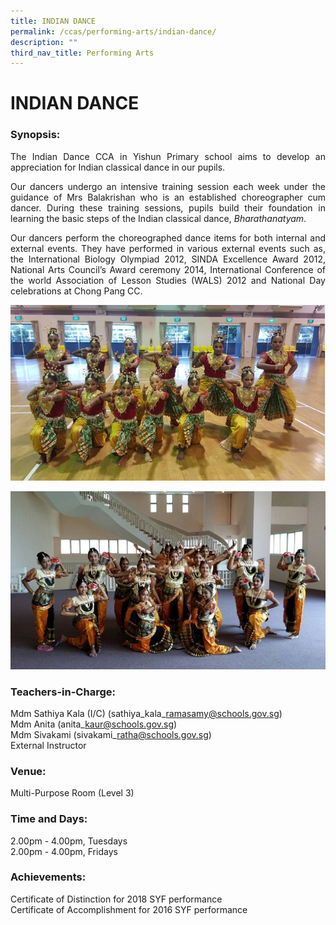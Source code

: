 ```yaml
---
title: INDIAN DANCE
permalink: /ccas/performing-arts/indian-dance/
description: ""
third_nav_title: Performing Arts
---
```

# INDIAN DANCE


### Synopsis:


<p style="text-align: justify;">The Indian Dance CCA in Yishun Primary school aims to develop an appreciation for Indian classical dance in our pupils.  </p>  

<p style="text-align: justify;">Our dancers undergo an intensive training session each week under the guidance of Mrs Balakrishan who is an established choreographer cum dancer. During these training sessions, pupils build their foundation in learning the basic steps of the Indian classical dance, <i>Bharathanatyam</i>.  </p>

<p style="text-align: justify;">Our dancers perform the choreographed dance items for both internal and external events. They have performed in various external events such as, the International Biology Olympiad 2012, SINDA Excellence Award 2012, National Arts Council’s Award ceremony 2014, International Conference of the world Association of Lesson Studies (WALS) 2012 and National Day celebrations at Chong Pang CC.</p>

![](/images/CCAs/Indian%20Dance/2017IndianDance_1.jpg)

![](/images/CCAs/Indian%20Dance/indian_dance_1.png)

### Teachers-in-Charge:

Mdm Sathiya Kala (I/C) (sathiya\_kala\_ramasamy@schools.gov.sg)   
Mdm Anita (anita\_kaur@schools.gov.sg)    
Mdm Sivakami (sivakami\_ratha@schools.gov.sg)   
External Instructor

### **Venue:**

Multi-Purpose Room (Level 3)

### **Time and Days:**

2.00pm - 4.00pm, Tuesdays   
2.00pm - 4.00pm, Fridays

### Achievements:

Certificate of Distinction for 2018 SYF performance   
Certificate of Accomplishment for 2016 SYF performance